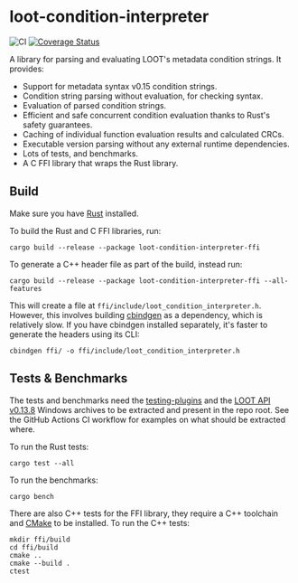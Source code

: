 loot-condition-interpreter
==========================

![CI](https://github.com/loot/loot-condition-interpreter/workflows/CI/badge.svg?branch=master)
[![Coverage Status](https://coveralls.io/repos/github/loot/loot-condition-interpreter/badge.svg?branch=master)](https://coveralls.io/github/loot/loot-condition-interpreter?branch=master)

A library for parsing and evaluating LOOT's metadata condition strings. It
provides:

- Support for metadata syntax v0.15 condition strings.
- Condition string parsing without evaluation, for checking syntax.
- Evaluation of parsed condition strings.
- Efficient and safe concurrent condition evaluation thanks to Rust's safety
  guarantees.
- Caching of individual function evaluation results and calculated CRCs.
- Executable version parsing without any external runtime dependencies.
- Lots of tests, and benchmarks.
- A C FFI library that wraps the Rust library.

## Build

Make sure you have [Rust](https://www.rust-lang.org/) installed.

To build the Rust and C FFI libraries, run:

```
cargo build --release --package loot-condition-interpreter-ffi
```

To generate a C++ header file as part of the build, instead run:

```
cargo build --release --package loot-condition-interpreter-ffi --all-features
```

This will create a file at `ffi/include/loot_condition_interpreter.h`.
However, this involves building [cbindgen](https://github.com/eqrion/cbindgen)
as a dependency, which is relatively slow. If you have cbindgen installed
separately, it's faster to generate the headers using its CLI:

```
cbindgen ffi/ -o ffi/include/loot_condition_interpreter.h
```

## Tests & Benchmarks

The tests and benchmarks need the [testing-plugins](https://github.com/Ortham/testing-plugins)
and the [LOOT API v0.13.8](https://github.com/loot/loot-api/releases/tag/0.13.8)
Windows archives to be extracted and present in the repo root. See the GitHub
Actions CI workflow for examples on what should be extracted where.

To run the Rust tests:

```
cargo test --all
```

To run the benchmarks:

```
cargo bench
```

There are also C++ tests for the FFI library, they require a C++ toolchain and
[CMake](https://cmake.org/) to be installed. To run the C++ tests:

```
mkdir ffi/build
cd ffi/build
cmake ..
cmake --build .
ctest
```
